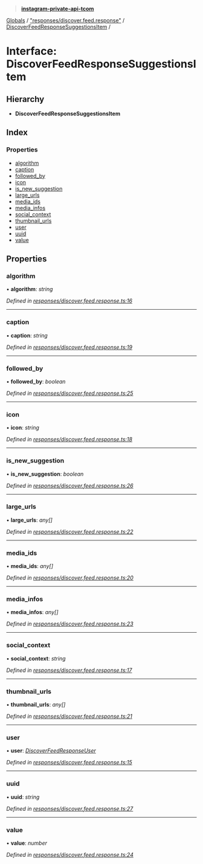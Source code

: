 > **[instagram-private-api-tcom](../README.md)**

[Globals](../README.md) / ["responses/discover.feed.response"](../modules/_responses_discover_feed_response_.md) / [DiscoverFeedResponseSuggestionsItem](_responses_discover_feed_response_.discoverfeedresponsesuggestionsitem.md) /

# Interface: DiscoverFeedResponseSuggestionsItem

## Hierarchy

* **DiscoverFeedResponseSuggestionsItem**

## Index

### Properties

* [algorithm](_responses_discover_feed_response_.discoverfeedresponsesuggestionsitem.md#algorithm)
* [caption](_responses_discover_feed_response_.discoverfeedresponsesuggestionsitem.md#caption)
* [followed_by](_responses_discover_feed_response_.discoverfeedresponsesuggestionsitem.md#followed_by)
* [icon](_responses_discover_feed_response_.discoverfeedresponsesuggestionsitem.md#icon)
* [is_new_suggestion](_responses_discover_feed_response_.discoverfeedresponsesuggestionsitem.md#is_new_suggestion)
* [large_urls](_responses_discover_feed_response_.discoverfeedresponsesuggestionsitem.md#large_urls)
* [media_ids](_responses_discover_feed_response_.discoverfeedresponsesuggestionsitem.md#media_ids)
* [media_infos](_responses_discover_feed_response_.discoverfeedresponsesuggestionsitem.md#media_infos)
* [social_context](_responses_discover_feed_response_.discoverfeedresponsesuggestionsitem.md#social_context)
* [thumbnail_urls](_responses_discover_feed_response_.discoverfeedresponsesuggestionsitem.md#thumbnail_urls)
* [user](_responses_discover_feed_response_.discoverfeedresponsesuggestionsitem.md#user)
* [uuid](_responses_discover_feed_response_.discoverfeedresponsesuggestionsitem.md#uuid)
* [value](_responses_discover_feed_response_.discoverfeedresponsesuggestionsitem.md#value)

## Properties

###  algorithm

• **algorithm**: *string*

*Defined in [responses/discover.feed.response.ts:16](https://github.com/cuonglnhust/instagram-private-api-tcom/blob/3e16058/src/responses/discover.feed.response.ts#L16)*

___

###  caption

• **caption**: *string*

*Defined in [responses/discover.feed.response.ts:19](https://github.com/cuonglnhust/instagram-private-api-tcom/blob/3e16058/src/responses/discover.feed.response.ts#L19)*

___

###  followed_by

• **followed_by**: *boolean*

*Defined in [responses/discover.feed.response.ts:25](https://github.com/cuonglnhust/instagram-private-api-tcom/blob/3e16058/src/responses/discover.feed.response.ts#L25)*

___

###  icon

• **icon**: *string*

*Defined in [responses/discover.feed.response.ts:18](https://github.com/cuonglnhust/instagram-private-api-tcom/blob/3e16058/src/responses/discover.feed.response.ts#L18)*

___

###  is_new_suggestion

• **is_new_suggestion**: *boolean*

*Defined in [responses/discover.feed.response.ts:26](https://github.com/cuonglnhust/instagram-private-api-tcom/blob/3e16058/src/responses/discover.feed.response.ts#L26)*

___

###  large_urls

• **large_urls**: *any[]*

*Defined in [responses/discover.feed.response.ts:22](https://github.com/cuonglnhust/instagram-private-api-tcom/blob/3e16058/src/responses/discover.feed.response.ts#L22)*

___

###  media_ids

• **media_ids**: *any[]*

*Defined in [responses/discover.feed.response.ts:20](https://github.com/cuonglnhust/instagram-private-api-tcom/blob/3e16058/src/responses/discover.feed.response.ts#L20)*

___

###  media_infos

• **media_infos**: *any[]*

*Defined in [responses/discover.feed.response.ts:23](https://github.com/cuonglnhust/instagram-private-api-tcom/blob/3e16058/src/responses/discover.feed.response.ts#L23)*

___

###  social_context

• **social_context**: *string*

*Defined in [responses/discover.feed.response.ts:17](https://github.com/cuonglnhust/instagram-private-api-tcom/blob/3e16058/src/responses/discover.feed.response.ts#L17)*

___

###  thumbnail_urls

• **thumbnail_urls**: *any[]*

*Defined in [responses/discover.feed.response.ts:21](https://github.com/cuonglnhust/instagram-private-api-tcom/blob/3e16058/src/responses/discover.feed.response.ts#L21)*

___

###  user

• **user**: *[DiscoverFeedResponseUser](../classes/_responses_discover_feed_response_.discoverfeedresponseuser.md)*

*Defined in [responses/discover.feed.response.ts:15](https://github.com/cuonglnhust/instagram-private-api-tcom/blob/3e16058/src/responses/discover.feed.response.ts#L15)*

___

###  uuid

• **uuid**: *string*

*Defined in [responses/discover.feed.response.ts:27](https://github.com/cuonglnhust/instagram-private-api-tcom/blob/3e16058/src/responses/discover.feed.response.ts#L27)*

___

###  value

• **value**: *number*

*Defined in [responses/discover.feed.response.ts:24](https://github.com/cuonglnhust/instagram-private-api-tcom/blob/3e16058/src/responses/discover.feed.response.ts#L24)*